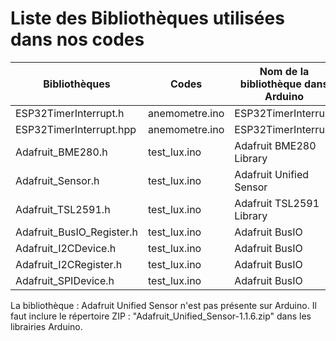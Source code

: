 # Liste des Bibliothèques utilisées dans nos codes

| Bibliothèques             | Codes          | Nom de la bibliothèque dans Arduino |
|---------------------------|----------------|-------------------------------------|
| ESP32TimerInterrupt.h     | anemometre.ino | ESP32TimerInterrupt                 |
| ESP32TimerInterrupt.hpp   | anemometre.ino | ESP32TimerInterrupt                 |
| Adafruit_BME280.h         | test_lux.ino   | Adafruit BME280 Library             |
| Adafruit_Sensor.h         | test_lux.ino   | Adafruit Unified Sensor             |
| Adafruit_TSL2591.h        | test_lux.ino   | Adafruit TSL2591 Library            |
| Adafruit_BusIO_Register.h | test_lux.ino   | Adafruit BusIO                      |
| Adafruit_I2CDevice.h      | test_lux.ino   | Adafruit BusIO                      |
| Adafruit_I2CRegister.h    | test_lux.ino   | Adafruit BusIO                      |
| Adafruit_SPIDevice.h      | test_lux.ino   | Adafruit BusIO                      |

La bibliothèque : Adafruit Unified Sensor n'est pas présente sur Arduino. Il faut inclure le répertoire ZIP : "Adafruit_Unified_Sensor-1.1.6.zip" dans les librairies Arduino.

